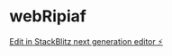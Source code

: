 # webRipiaf

[Edit in StackBlitz next generation editor ⚡️](https://stackblitz.com/~/github.com/Yitana2000/webRipiaf)